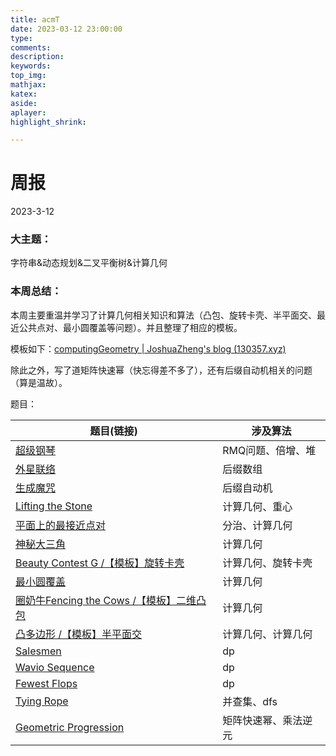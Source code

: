 ```yaml
---
title: acmT
date: 2023-03-12 23:00:00
type:
comments:
description:
keywords:
top_img:
mathjax:
katex:
aside:
aplayer:
highlight_shrink:

---
```


# 周报

2023-3-12

### 大主题：

字符串&动态规划&二叉平衡树&计算几何

### 本周总结：

本周主要重温并学习了计算几何相关知识和算法（凸包、旋转卡壳、半平面交、最近公共点对、最小圆覆盖等问题）。并且整理了相应的模板。

模板如下：[computingGeometry | JoshuaZheng's blog (130357.xyz)](https://130357.xyz/2023/03/12/computinggeometry/)

除此之外，写了道矩阵快速幂（快忘得差不多了），还有后缀自动机相关的问题（算是温故）。



题目：

| 题目(链接)                                                   | 涉及算法             |
| ------------------------------------------------------------ | -------------------- |
| [超级钢琴](https://vjudge.net/contest/529858#problem/O)      | RMQ问题、倍增、堆    |
| [外星联络](https://vjudge.net/contest/529858#problem/Q)      | 后缀数组             |
| [生成魔咒](https://vjudge.net/contest/529858#problem/T)      | 后缀自动机           |
| [ Lifting the Stone](https://vjudge.net/contest/547107#problem/A) | 计算几何、重心       |
| [平面上的最接近点对](https://vjudge.net/contest/547107#problem/B) | 分治、计算几何       |
| [神秘大三角](https://vjudge.net/contest/547107#problem/C)    | 计算几何             |
| [ Beauty Contest G /【模板】旋转卡壳](https://vjudge.net/contest/547107#problem/D) | 计算几何、旋转卡壳   |
| [最小圆覆盖](https://vjudge.net/contest/547107#problem/E)    | 计算几何             |
| [圈奶牛Fencing the Cows /【模板】二维凸包](https://vjudge.net/contest/547107#problem/F) | 计算几何             |
| [凸多边形 /【模板】半平面交](https://vjudge.net/contest/547107#problem/G) | 计算几何、计算几何   |
| [Salesmen](https://vjudge.net/contest/545045#problem/H)      | dp                   |
| [Wavio Sequence](https://vjudge.net/contest/545045#problem/I) | dp                   |
| [Fewest Flops](https://vjudge.net/contest/545045#problem/J)  | dp                   |
| [Tying Rope](https://atcoder.jp/contests/abc293/tasks/abc293_d) | 并查集、dfs          |
| [Geometric Progression](https://atcoder.jp/contests/abc293/tasks/abc293_e) | 矩阵快速幂、乘法逆元 |



